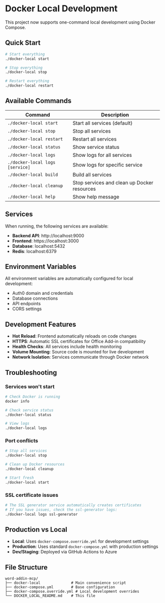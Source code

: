 # Docker Local Development

This project now supports one-command local development using Docker Compose.

## Quick Start

```bash
# Start everything
./docker-local start

# Stop everything  
./docker-local stop

# Restart everything
./docker-local restart
```

## Available Commands

| Command | Description |
|---------|-------------|
| `./docker-local start` | Start all services (default) |
| `./docker-local stop` | Stop all services |
| `./docker-local restart` | Restart all services |
| `./docker-local status` | Show service status |
| `./docker-local logs` | Show logs for all services |
| `./docker-local logs [service]` | Show logs for specific service |
| `./docker-local build` | Build all services |
| `./docker-local cleanup` | Stop services and clean up Docker resources |
| `./docker-local help` | Show help message |

## Services

When running, the following services are available:

- **Backend API**: http://localhost:9000
- **Frontend**: https://localhost:3000
- **Database**: localhost:5432
- **Redis**: localhost:6379

## Environment Variables

All environment variables are automatically configured for local development:

- Auth0 domain and credentials
- Database connections
- API endpoints
- CORS settings

## Development Features

- **Hot Reload**: Frontend automatically reloads on code changes
- **HTTPS**: Automatic SSL certificates for Office Add-in compatibility
- **Health Checks**: All services include health monitoring
- **Volume Mounting**: Source code is mounted for live development
- **Network Isolation**: Services communicate through Docker network

## Troubleshooting

### Services won't start
```bash
# Check Docker is running
docker info

# Check service status
./docker-local status

# View logs
./docker-local logs
```

### Port conflicts
```bash
# Stop all services
./docker-local stop

# Clean up Docker resources
./docker-local cleanup

# Start fresh
./docker-local start
```

### SSL certificate issues
```bash
# The SSL generator service automatically creates certificates
# If you have issues, check the ssl-generator logs:
./docker-local logs ssl-generator
```

## Production vs Local

- **Local**: Uses `docker-compose.override.yml` for development settings
- **Production**: Uses standard `docker-compose.yml` with production settings
- **Dev/Staging**: Deployed via GitHub Actions to Azure

## File Structure

```
word-addin-mcp/
├── docker-local              # Main convenience script
├── docker-compose.yml        # Base configuration
├── docker-compose.override.yml # Local development overrides
└── DOCKER_LOCAL_README.md    # This file
```
